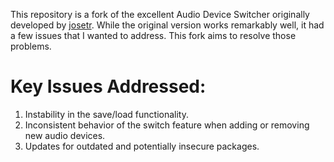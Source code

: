 This repository is a fork of the excellent Audio Device Switcher originally developed by [josetr](https://github.com/josetr/AudioDeviceSwitcher). While the original version works remarkably well, it had a few issues that I wanted to address. This fork aims to resolve those problems.

# Key Issues Addressed:
1. Instability in the save/load functionality.
2. Inconsistent behavior of the switch feature when adding or removing new audio devices.
3. Updates for outdated and potentially insecure packages.
